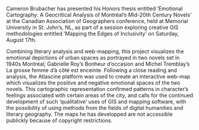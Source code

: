 Cameron Brubacher has presented his Honors thesis entitled ‘Emotional Cartography: A Geocritical Analysis of Montréal’s Mid-20th Century Novels’ at the Canadian Association of Geographers conference, held at Memorial University in St. John’s, NL, as part of a session exploring creative GIS methodologies entitled ‘Mapping the Edges of Inclusivity’ on Saturday, August 17th.

Combining literary analysis and web-mapping, this project visualizes the emotional depictions of urban spaces as portrayed in two novels set in 1940s Montréal; Gabrielle Roy’s Bonheur d’occasion and Michel Tremblay’s La grosse femme d’à côté est enceinte. Following a close reading and analysis, the Atlascine platform was used to create an interactive web-map which visualizes the positive and negative emotional spaces of the two novels. This cartographic representation confirmed patterns in character’s feelings associated with certain areas of the city, and calls for the continued development of such ‘qualitative’ uses of GIS and mapping software, with the possibility of using methods from the fields of digital humanities and literary geography. The maps he has developped are not accessible publickly because of copyright restrictions.